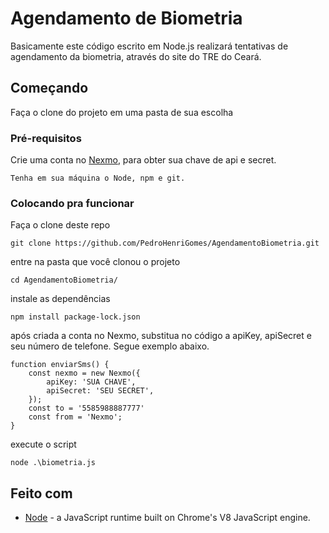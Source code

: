# Agendamento de Biometria

Basicamente este código escrito em Node.js realizará tentativas de agendamento da biometria, através do site do TRE do Ceará.

## Começando
Faça o clone do projeto em uma pasta de sua escolha 

### Pré-requisitos
Crie uma conta no [Nexmo](https://dashboard.nexmo.com/sign-up), para obter sua chave de api e secret.

```
Tenha em sua máquina o Node, npm e git.
```

### Colocando pra funcionar

Faça o clone deste repo

```
git clone https://github.com/PedroHenriGomes/AgendamentoBiometria.git
```

entre na pasta que você clonou o projeto

```
cd AgendamentoBiometria/
```

instale as dependências

```
npm install package-lock.json
```

após criada a conta no Nexmo, substitua no código a apiKey, apiSecret e seu número de telefone. Segue exemplo abaixo.
```
function enviarSms() {
    const nexmo = new Nexmo({
        apiKey: 'SUA CHAVE',
        apiSecret: 'SEU SECRET',
    });
    const to = '5585988887777'
    const from = 'Nexmo';
}
```

execute o script

```
node .\biometria.js
```

## Feito com

* [Node](https://nodejs.org/en/docs/) - a JavaScript runtime built on Chrome's V8 JavaScript engine.


